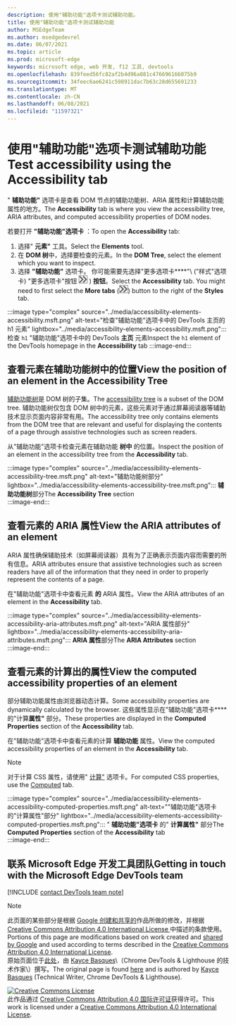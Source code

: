 ```yaml
---
description: 使用"辅助功能"选项卡测试辅助功能。
title: 使用"辅助功能"选项卡测试辅助功能
author: MSEdgeTeam
ms.author: msedgedevrel
ms.date: 06/07/2021
ms.topic: article
ms.prod: microsoft-edge
keywords: microsoft edge, web 开发, f12 工具, devtools
ms.openlocfilehash: 839feed56fc82af2b4d96a081c476696166075b9
ms.sourcegitcommit: 34feec6ae6241c598911dac7b63c28d655691233
ms.translationtype: MT
ms.contentlocale: zh-CN
ms.lasthandoff: 06/08/2021
ms.locfileid: "11597321"
---
```

<!-- this article was created on 05/11/2021 by moving a section out from the "Accessibility reference" article (reference.md) -->
<!-- Copyright Kayce Basques 

   Licensed under the Apache License, Version 2.0 (the "License");
   you may not use this file except in compliance with the License.
   You may obtain a copy of the License at

       https://www.apache.org/licenses/LICENSE-2.0

   Unless required by applicable law or agreed to in writing, software
   distributed under the License is distributed on an "AS IS" BASIS,
   WITHOUT WARRANTIES OR CONDITIONS OF ANY KIND, either express or implied.
   See the License for the specific language governing permissions and
   limitations under the License.  -->  
# <a name="test-accessibility-using-the-accessibility-tab"></a><span data-ttu-id="d5b30-104">使用"辅助功能"选项卡测试辅助功能</span><span class="sxs-lookup"><span data-stu-id="d5b30-104">Test accessibility using the Accessibility tab</span></span>

<span data-ttu-id="d5b30-105">" **辅助功能"** 选项卡是查看 DOM 节点的辅助功能树、ARIA 属性和计算辅助功能属性的地方。</span><span class="sxs-lookup"><span data-stu-id="d5b30-105">The **Accessibility** tab is where you view the accessibility tree, ARIA attributes, and computed accessibility properties of DOM nodes.</span></span>  

<span data-ttu-id="d5b30-106">若要打开 **"辅助功能"选项卡** ：</span><span class="sxs-lookup"><span data-stu-id="d5b30-106">To open the **Accessibility** tab:</span></span>

1.  <span data-ttu-id="d5b30-107">选择" **元素"** 工具。</span><span class="sxs-lookup"><span data-stu-id="d5b30-107">Select the **Elements** tool.</span></span>  
1.  <span data-ttu-id="d5b30-108">在 **DOM 树**中，选择要检查的元素。</span><span class="sxs-lookup"><span data-stu-id="d5b30-108">In the **DOM Tree**, select the element which you want to inspect.</span></span>  
1.  <span data-ttu-id="d5b30-109">选择 **"辅助功能"** 选项卡。 你可能需要先选择"更多选项卡\*\*\*\*"\ ("样式"选项卡) "更多选项卡"按钮 ![ ](../media/more-tabs-icon.msft.png) \) **按钮**。</span><span class="sxs-lookup"><span data-stu-id="d5b30-109">Select the **Accessibility** tab.  You might need to first select the **More tabs** \(![the More tabs button](../media/more-tabs-icon.msft.png)\) button to the right of the **Styles** tab.</span></span>

:::image type="complex" source="../media/accessibility-elements-accessibility.msft.png" alt-text="检查"辅助功能"选项卡中的 DevTools 主页的 h1 元素" lightbox="../media/accessibility-elements-accessibility.msft.png":::
   <span data-ttu-id="d5b30-111">检查 `h1` "辅助功能"选项卡中的 DevTools **主页** 元素</span><span class="sxs-lookup"><span data-stu-id="d5b30-111">Inspect the `h1` element of the DevTools homepage in the **Accessibility** tab</span></span>
:::image-end:::  


## <a name="view-the-position-of-an-element-in-the-accessibility-tree"></a><span data-ttu-id="d5b30-112">查看元素在辅助功能树中的位置</span><span class="sxs-lookup"><span data-stu-id="d5b30-112">View the position of an element in the Accessibility Tree</span></span>

<span data-ttu-id="d5b30-113">[辅助功能树][MDNAccessibilityTree]是 DOM 树的子集。</span><span class="sxs-lookup"><span data-stu-id="d5b30-113">The [accessibility tree][MDNAccessibilityTree] is a subset of the DOM tree.</span></span>  <span data-ttu-id="d5b30-114">辅助功能树仅包含 DOM 树中的元素，这些元素对于通过屏幕阅读器等辅助技术显示页面内容非常有用。</span><span class="sxs-lookup"><span data-stu-id="d5b30-114">The accessibility tree only contains elements from the DOM tree that are relevant and useful for displaying the contents of a page through assistive technologies such as screen readers.</span></span>

<span data-ttu-id="d5b30-115">从"辅助功能"选项卡检查元素在辅助功能 **树中** 的位置。</span><span class="sxs-lookup"><span data-stu-id="d5b30-115">Inspect the position of an element in the accessibility tree from the **Accessibility** tab.</span></span>  

:::image type="complex" source="../media/accessibility-elements-accessibility-tree.msft.png" alt-text="辅助功能树部分" lightbox="../media/accessibility-elements-accessibility-tree.msft.png":::
   <span data-ttu-id="d5b30-117">**辅助功能树**部分</span><span class="sxs-lookup"><span data-stu-id="d5b30-117">The **Accessibility Tree** section</span></span>  
:::image-end:::  


## <a name="view-the-aria-attributes-of-an-element"></a><span data-ttu-id="d5b30-118">查看元素的 ARIA 属性</span><span class="sxs-lookup"><span data-stu-id="d5b30-118">View the ARIA attributes of an element</span></span>  

<span data-ttu-id="d5b30-119">ARIA 属性确保辅助技术（如屏幕阅读器）具有为了正确表示页面内容而需要的所有信息。</span><span class="sxs-lookup"><span data-stu-id="d5b30-119">ARIA attributes ensure that assistive technologies such as screen readers have all of the information that they need in order to properly represent the contents of a page.</span></span>  

<span data-ttu-id="d5b30-120">在"辅助功能"选项卡中查看元素 **的** ARIA 属性。</span><span class="sxs-lookup"><span data-stu-id="d5b30-120">View the ARIA attributes of an element in the **Accessibility** tab.</span></span>

:::image type="complex" source="../media/accessibility-elements-accessibility-aria-attributes.msft.png" alt-text="ARIA 属性部分" lightbox="../media/accessibility-elements-accessibility-aria-attributes.msft.png":::
   <span data-ttu-id="d5b30-122">**ARIA 属性**部分</span><span class="sxs-lookup"><span data-stu-id="d5b30-122">The **ARIA Attributes** section</span></span>  
:::image-end:::  


## <a name="view-the-computed-accessibility-properties-of-an-element"></a><span data-ttu-id="d5b30-123">查看元素的计算出的属性</span><span class="sxs-lookup"><span data-stu-id="d5b30-123">View the computed accessibility properties of an element</span></span>  


<span data-ttu-id="d5b30-124">部分辅助功能属性由浏览器动态计算。</span><span class="sxs-lookup"><span data-stu-id="d5b30-124">Some accessibility properties are dynamically calculated by the browser.</span></span>  <span data-ttu-id="d5b30-125">这些属性显示在"辅助功能"选项卡\*\*\*\* 的"计算**属性"** 部分。</span><span class="sxs-lookup"><span data-stu-id="d5b30-125">These properties are displayed in the **Computed Properties** section of the **Accessibility** tab.</span></span>  

<span data-ttu-id="d5b30-126">在"辅助功能"选项卡中查看元素的计算 **辅助功能** 属性。</span><span class="sxs-lookup"><span data-stu-id="d5b30-126">View the computed accessibility properties of an element in the **Accessibility** tab.</span></span>

> [!NOTE]
> <span data-ttu-id="d5b30-127">对于计算 CSS 属性，请使用" [计算"][DevtoolsCssReferenceViewActuallyAppliedElements] 选项卡。</span><span class="sxs-lookup"><span data-stu-id="d5b30-127">For computed CSS properties, use the [Computed][DevtoolsCssReferenceViewActuallyAppliedElements] tab.</span></span>

:::image type="complex" source="../media/accessibility-elements-accessibility-computed-properties.msft.png" alt-text=""辅助功能"选项卡的"计算属性"部分" lightbox="../media/accessibility-elements-accessibility-computed-properties.msft.png":::
   <span data-ttu-id="d5b30-129">" **辅助功能"选项卡** 的" **计算属性"** 部分</span><span class="sxs-lookup"><span data-stu-id="d5b30-129">The **Computed Properties** section of the **Accessibility** tab</span></span>  
:::image-end:::  


## <a name="getting-in-touch-with-the-microsoft-edge-devtools-team"></a><span data-ttu-id="d5b30-130">联系 Microsoft Edge 开发工具团队</span><span class="sxs-lookup"><span data-stu-id="d5b30-130">Getting in touch with the Microsoft Edge DevTools team</span></span>  

[!INCLUDE [contact DevTools team note](../includes/contact-devtools-team-note.md)]  


> [!NOTE]
> <span data-ttu-id="d5b30-131">此页面的某些部分是根据 [Google 创建和共享的][GoogleSitePolicies]作品所做的修改，并根据[ Creative Commons Attribution 4.0 International License ][CCA4IL]中描述的条款使用。</span><span class="sxs-lookup"><span data-stu-id="d5b30-131">Portions of this page are modifications based on work created and [shared by Google][GoogleSitePolicies] and used according to terms described in the [Creative Commons Attribution 4.0 International License][CCA4IL].</span></span>  
> <span data-ttu-id="d5b30-132">原始页面位于[此处](https://developers.google.com/web/tools/chrome-devtools/accessibility/reference)，由 [Kayce Basques][KayceBasques]\（Chrome DevTools \& Lighthouse 的技术作家\）撰写。</span><span class="sxs-lookup"><span data-stu-id="d5b30-132">The original page is found [here](https://developers.google.com/web/tools/chrome-devtools/accessibility/reference) and is authored by [Kayce Basques][KayceBasques] \(Technical Writer, Chrome DevTools \& Lighthouse\).</span></span>  

[![Creative Commons License][CCby4Image]][CCA4IL]  
<span data-ttu-id="d5b30-134">此作品通过 [Creative Commons Attribution 4.0 国际许可证][CCA4IL]获得许可。</span><span class="sxs-lookup"><span data-stu-id="d5b30-134">This work is licensed under a [Creative Commons Attribution 4.0 International License][CCA4IL].</span></span>  


<!-- links -->
[DevtoolsCssReferenceViewActuallyAppliedElements]: ../css/reference.md#view-only-the-css-that-is-actually-applied-to-an-element "仅查看实际应用于元素的 CSS - CSS 参考|Microsoft Docs"  
[MDNAccessibilityTree]: https://developer.mozilla.org/docs/Glossary/AOM "辅助功能树 (AOM) | MDN"  
[GoogleSitePolicies]: https://developers.google.com/terms/site-policies  
[CCA4IL]: https://creativecommons.org/licenses/by/4.0  
[KayceBasques]: https://developers.google.com/web/resources/contributors/kaycebasques  
[CCby4Image]: https://i.creativecommons.org/l/by/4.0/88x31.png  
